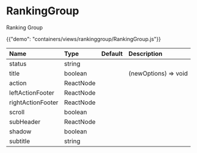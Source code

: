 # RankingGroup

<p class="description">Ranking Group</p>

{{"demo": "containers/views/rankinggroup/RankingGroup.js"}}

| Name                 |      Type        |  Default | Description                                              |
|:---------------------|:-----------------|:---------|:---------------------------------------------------------| 
| status               |    string        |          |                                                          |
| title                |    boolean       |          | (newOptions) => void                                     |
| action               |    ReactNode     |          |                                                          |
| leftActionFooter     |    ReactNode     |          |                                                          |
| rightActionFooter    |    ReactNode     |          |                                                          |
| scroll               |    boolean       |          |                                                          |
| subHeader            |    ReactNode     |          |                                                          |
| shadow               |    boolean       |          |                                                          |
| subtitle             |    string        |          |                                                          |